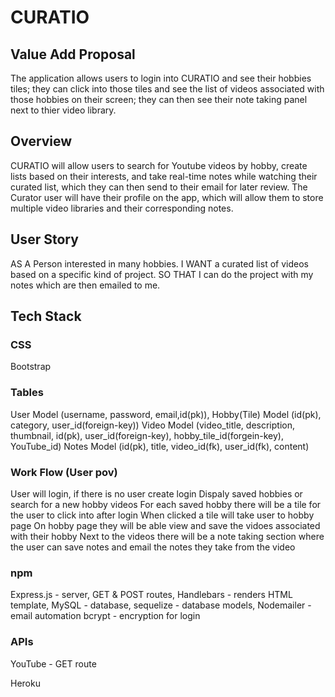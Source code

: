 # CURATIO

## Value Add Proposal
The application allows users to login into CURATIO and see their hobbies tiles; they can click into those tiles and see the list of videos associated with those hobbies on their screen; they can then see their note taking panel next to thier video library.
    
## Overview
CURATIO will allow users to search for Youtube videos by hobby, create lists based on their interests, and take real-time notes while watching their curated list, which they can then send to their email for later review.  The Curator user will have their profile on the app, which will allow them to store multiple video libraries and their corresponding notes.

## User Story
AS A Person interested in many hobbies.
I WANT a curated list of videos based on a specific kind of project.
SO THAT I can do the project with my notes which are then emailed to me.

## Tech Stack

### CSS
Bootstrap

### Tables
User Model (username, password, email,id(pk)),
Hobby(Tile) Model (id(pk), category, user_id(foreign-key))
Video Model (video_title, description, thumbnail, id(pk), user_id(foreign-key), hobby_tile_id(forgein-key), YouTube_id)
Notes Model (id(pk), title, video_id(fk), user_id(fk), content)

### Work Flow (User pov)
User will login, if there is no user create login
Dispaly saved hobbies or search for a new hobby videos
For each saved hobby there will be a tile for the user to click into after login
When clicked a tile will take user to hobby page
On hobby page they will be able view and save the vidoes associated with their hobby
Next to the videos there will be a note taking section where the user can save notes and email the notes they take from the video

### npm
Express.js - server, GET & POST routes,
Handlebars - renders HTML template,
MySQL - database,
sequelize - database models,
Nodemailer - email automation
bcrypt - encryption for login

### APIs
YouTube - GET route

Heroku


